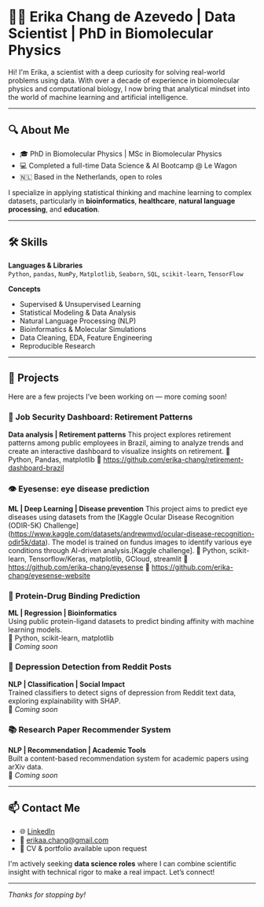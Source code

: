 # 👩‍🔬 Erika Chang de Azevedo | Data Scientist | PhD in Biomolecular Physics

Hi! I'm Erika, a scientist with a deep curiosity for solving real-world problems using data. With over a decade of experience in biomolecular physics and computational biology, I now bring that analytical mindset into the world of machine learning and artificial intelligence.

---

## 🔍 About Me

- 🎓 PhD in Biomolecular Physics | MSc in Biomolecular Physics  
- 💻 Completed a full-time Data Science & AI Bootcamp @ Le Wagon  
- 🇳🇱 Based in the Netherlands, open to roles

I specialize in applying statistical thinking and machine learning to complex datasets, particularly in **bioinformatics**, **healthcare**, **natural language processing**, and **education**.

---

## 🛠️ Skills

**Languages & Libraries**  
`Python`, `pandas`, `NumPy`, `Matplotlib`, `Seaborn`, `SQL`, `scikit-learn`, `TensorFlow`

**Concepts**  
- Supervised & Unsupervised Learning  
- Statistical Modeling & Data Analysis  
- Natural Language Processing (NLP)  
- Bioinformatics & Molecular Simulations  
- Data Cleaning, EDA, Feature Engineering  
- Reproducible Research

---

## 📂 Projects

Here are a few projects I’ve been working on — more coming soon!

### 👵 Job Security Dashboard: Retirement Patterns
**Data analysis | Retirement patterns**
This project explores retirement patterns among public employees in Brazil, aiming to analyze trends and create an interactive dashboard to visualize insights on retirement.
🧪 Python, Pandas, matplotlib
📍 https://github.com/erika-chang/retirement-dashboard-brazil

### 👁️ Eyesense: eye disease prediction
**ML | Deep Learning | Disease prevention**
This project aims to predict eye diseases using datasets from the [Kaggle Ocular Disease Recognition (ODIR-5K) Challenge] (https://www.kaggle.com/datasets/andrewmvd/ocular-disease-recognition-odir5k/data). The model is trained on fundus images to identify various eye conditions through AI-driven analysis.[Kaggle challenge].
🧪 Python, scikit-learn, Tensorflow/Keras, matplotlib, GCloud, streamlit
📍 https://github.com/erika-chang/eyesense
📍 https://github.com/erika-chang/eyesense-website

### 🔬 Protein-Drug Binding Prediction  
**ML | Regression | Bioinformatics**  
Using public protein-ligand datasets to predict binding affinity with machine learning models.  
🧪 Python, scikit-learn, matplotlib  
📍 _Coming soon_

### 🧠 Depression Detection from Reddit Posts  
**NLP | Classification | Social Impact**  
Trained classifiers to detect signs of depression from Reddit text data, exploring explainability with SHAP.  
📍 _Coming soon_

### 📚 Research Paper Recommender System  
**NLP | Recommendation | Academic Tools**  
Built a content-based recommendation system for academic papers using arXiv data.  
📍 _Coming soon_

---

## 📫 Contact Me

- 🌐 [LinkedIn](https://www.linkedin.com/in/ecdazevedo)  
- 📧 erikaa.chang@gmail.com 
- 💼 CV & portfolio available upon request

I'm actively seeking **data science roles** where I can combine scientific insight with technical rigor to make a real impact. Let’s connect!

---

_Thanks for stopping by!_
